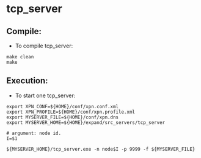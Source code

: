 
# tcp_server


## Compile:
 * To compile tcp_server:
```
make clean
make
```

## Execution:

 * To start one tcp_server:
```
export XPN_CONF=${HOME}/conf/xpn.conf.xml
export XPN_PROFILE=${HOME}/conf/xpn.profile.xml
export MYSERVER_FILE=${HOME}/conf/xpn.dns
export MYSERVER_HOME=${HOME}/expand/src_servers/tcp_server

# argument: node id.
I=$1

${MYSERVER_HOME}/tcp_server.exe -n node$I -p 9999 -f ${MYSERVER_FILE}
```

